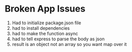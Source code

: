 # Broken App Issues
1. Had to initialize package.json file 
2. had to install dependencies
3. had to make the function async
4. had to tell express to parse the body as json
5. result is an object not an array so you want map over it